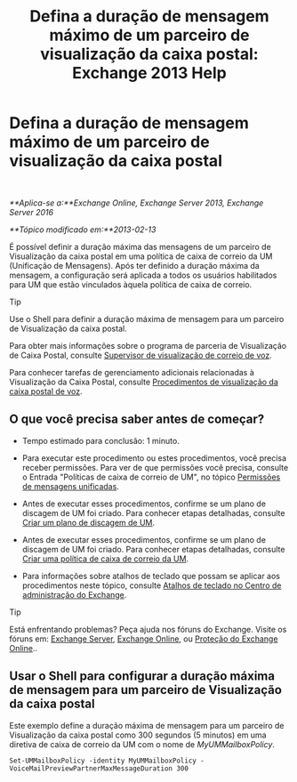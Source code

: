 ﻿---
title: 'Defina a duração de mensagem máximo de um parceiro de visualização da caixa postal: Exchange 2013 Help'
TOCTitle: Defina a duração de mensagem máximo de um parceiro de visualização da caixa postal
ms:assetid: 18f928ff-f4cc-4eed-a466-de13388780b3
ms:mtpsurl: https://technet.microsoft.com/pt-br/library/Ff630912(v=EXCHG.150)
ms:contentKeyID: 51407842
ms.date: 05/22/2018
mtps_version: v=EXCHG.150
ms.translationtype: MT
---

# Defina a duração de mensagem máximo de um parceiro de visualização da caixa postal

 

_**Aplica-se a:**Exchange Online, Exchange Server 2013, Exchange Server 2016_

_**Tópico modificado em:**2013-02-13_

É possível definir a duração máxima das mensagens de um parceiro de Visualização da caixa postal em uma política de caixa de correio da UM (Unificação de Mensagens). Após ter definido a duração máxima da mensagem, a configuração será aplicada a todos os usuários habilitados para UM que estão vinculados àquela política de caixa de correio.


> [!TIP]
> Use o Shell para definir a duração máxima de mensagem para um parceiro de Visualização da caixa postal.



Para obter mais informações sobre o programa de parceria de Visualização de Caixa Postal, consulte [Supervisor de visualização de correio de voz](voice-mail-preview-advisor-exchange-2013-help.md).

Para conhecer tarefas de gerenciamento adicionais relacionadas à Visualização da Caixa Postal, consulte [Procedimentos de visualização da caixa postal de voz](voice-mail-preview-procedures-exchange-2013-help.md).

## O que você precisa saber antes de começar?

  - Tempo estimado para conclusão: 1 minuto.

  - Para executar este procedimento ou estes procedimentos, você precisa receber permissões. Para ver de que permissões você precisa, consulte o Entrada "Políticas de caixa de correio de UM", no tópico [Permissões de mensagens unificadas](unified-messaging-permissions-exchange-2013-help.md).

  - Antes de executar esses procedimentos, confirme se um plano de discagem de UM foi criado. Para conhecer etapas detalhadas, consulte [Criar um plano de discagem de UM](create-a-um-dial-plan-exchange-2013-help.md).

  - Antes de executar esses procedimentos, confirme se um plano de discagem de UM foi criado. Para conhecer etapas detalhadas, consulte [Criar uma política de caixa de correio da UM](create-a-um-mailbox-policy-exchange-2013-help.md).

  - Para informações sobre atalhos de teclado que possam se aplicar aos procedimentos neste tópico, consulte [Atalhos de teclado no Centro de administração do Exchange](keyboard-shortcuts-in-the-exchange-admin-center-exchange-online-protection-help.md).


> [!TIP]
> Está enfrentando problemas? Peça ajuda nos fóruns do Exchange. Visite os fóruns em: <A href="https://go.microsoft.com/fwlink/p/?linkid=60612">Exchange Server</A>, <A href="https://go.microsoft.com/fwlink/p/?linkid=267542">Exchange Online</A>, ou <A href="https://go.microsoft.com/fwlink/p/?linkid=285351">Proteção do Exchange Online</A>..



## Usar o Shell para configurar a duração máxima de mensagem para um parceiro de Visualização da caixa postal

Este exemplo define a duração máxima de mensagem para um parceiro de Visualização da caixa postal como 300 segundos (5 minutos) em uma diretiva de caixa de correio da UM com o nome de *MyUMMailboxPolicy*.

    Set-UMMailboxPolicy -identity MyUMMailboxPolicy -VoiceMailPreviewPartnerMaxMessageDuration 300

